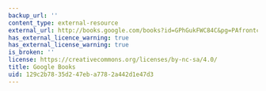 ```yaml
---
backup_url: ''
content_type: external-resource
external_url: http://books.google.com/books?id=GPhGukFWC84C&pg=PAfrontcover
has_external_licence_warning: true
has_external_license_warning: true
is_broken: ''
license: https://creativecommons.org/licenses/by-nc-sa/4.0/
title: Google Books
uid: 129c2b78-35d2-47eb-a778-2a442d1e47d3
---
```

